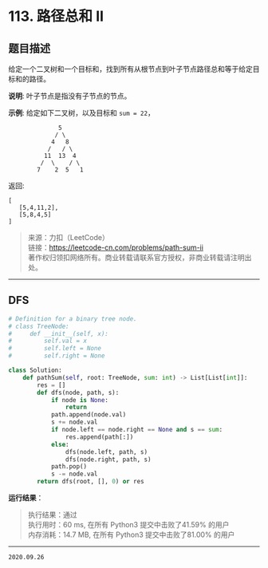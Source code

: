 # 113. 路径总和 II

## 题目描述

给定一个二叉树和一个目标和，找到所有从根节点到叶子节点路径总和等于给定目标和的路径。

**说明**: 叶子节点是指没有子节点的节点。

**示例**:
给定如下二叉树，以及目标和 `sum = 22`，

```text
              5
             / \
            4   8
           /   / \
          11  13  4
         /  \    / \
        7    2  5   1
```

返回:

```text
[
   [5,4,11,2],
   [5,8,4,5]
]
```

> 来源：力扣（LeetCode）  
> 链接：<https://leetcode-cn.com/problems/path-sum-ii>  
> 著作权归领扣网络所有。商业转载请联系官方授权，非商业转载请注明出处。

---

## DFS

```python
# Definition for a binary tree node.
# class TreeNode:
#     def __init__(self, x):
#         self.val = x
#         self.left = None
#         self.right = None

class Solution:
    def pathSum(self, root: TreeNode, sum: int) -> List[List[int]]:
        res = []
        def dfs(node, path, s):
            if node is None:
                return
            path.append(node.val)
            s += node.val
            if node.left == node.right == None and s == sum:
                res.append(path[:])
            else:
                dfs(node.left, path, s)
                dfs(node.right, path, s)
            path.pop()
            s -= node.val
        return dfs(root, [], 0) or res
```

**运行结果**：

> 执行结果：通过  
> 执行用时：60 ms, 在所有 Python3 提交中击败了41.59% 的用户  
> 内存消耗：14.7 MB, 在所有 Python3 提交中击败了81.00% 的用户

---

`2020.09.26`
